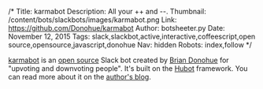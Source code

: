/*
Title: karmabot
Description: All your ++ and --.
Thumbnail: /content/bots/slackbots/images/karmabot.png
Link: https://github.com/Donohue/karmabot
Author: botsheeter.py
Date: November 12, 2015
Tags: slack,slackbot,active,interactive,coffeescript,open source,opensource,javascript,donohue
Nav: hidden
Robots: index,follow
*/

[karmabot](https://github.com/Donohue/karmabot) is an [open source](https://github.com/Donohue/karmabot) Slack bot created by [Brian Donohue](https://github.com/Donohue) for "upvoting and downvoting people". It's built on the [Hubot](https://hubot.github.com/) framework. You can read more about it on the [author's blog](https://medium.com/@bthdonohue/karmabot-9a13f0e059f3).
